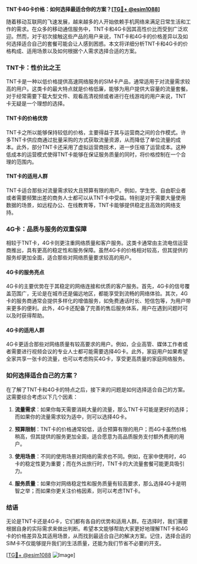 **TNT卡4G卡价格：如何选择最适合你的方案？[[TG💪+ @esim1088](https://t.me/s/esim1088)]**

随着移动互联网的飞速发展，越来越多的人开始依赖手机网络来满足日常生活和工作的需求。在众多的移动通信服务中，TNT卡和4G卡因其高性价比而受到广泛欢迎。然而，对于初次接触这些产品的用户来说，TNT卡和4G卡的价格差异以及如何选择适合自己的套餐可能会让人感到困惑。本文将详细分析TNT卡和4G卡的价格构成、适用场景以及如何根据个人需求选择合适的方案。

### TNT卡：性价比之王

TNT卡是一种以低价格提供高速网络服务的SIM卡产品，通常适用于对流量需求较高的用户。这类卡的最大特点就是价格低廉，能够为用户提供大容量的流量套餐。对于经常需要下载大型文件、观看高清视频或者进行在线游戏的用户来说，TNT卡无疑是一个理想的选择。

#### TNT卡的价格优势

TNT卡之所以能够保持较低的价格，主要得益于其与运营商之间的合作模式。许多TNT卡供应商通过批量采购的方式获取流量资源，从而降低了单位流量的成本。此外，部分TNT卡还采用了虚拟运营商技术，进一步压缩了运营成本。这种低成本的运营模式使得TNT卡能够在保证服务质量的同时，将价格控制在一个合理的范围内。

#### TNT卡的适用人群

TNT卡适合那些对流量需求较大且预算有限的用户。例如，学生党、自由职业者或者需要频繁出差的商务人士都可以从TNT卡中受益。特别是对于需要大量使用数据的场景，如远程办公、在线教育等，TNT卡能够提供稳定且高效的网络支持。

### 4G卡：品质与服务的双重保障

相较于TNT卡，4G卡则更注重网络质量和客户服务。这类卡通常由主流电信运营商推出，具有更高的稳定性和服务保障。虽然4G卡的价格相对较高，但其提供的服务却更加全面，适合那些对网络质量要求较高的用户。

#### 4G卡的服务亮点

4G卡的主要优势在于其稳定的网络连接和优质的客户服务。首先，4G卡的信号覆盖范围广，无论是在城市还是偏远地区，都能享受到流畅的网络体验。其次，4G卡的服务商通常会提供多样化的增值服务，如免费通话时长、短信包等，为用户带来更多的便利。此外，4G卡还配备了完善的售后服务体系，用户在遇到问题时可以及时获得帮助。

#### 4G卡的适用人群

4G卡更适合那些对网络质量有较高要求的用户。例如，企业高管、媒体工作者或者需要进行视频会议的专业人士都可能需要选择4G卡。此外，家庭用户如果希望全家共享一张卡的流量，也可以考虑购买4G卡，享受更高质量的家庭网络服务。

### 如何选择适合自己的方案？

在了解了TNT卡和4G卡的特点之后，接下来的问题是如何选择适合自己的方案。这需要综合考虑以下几个因素：

1. **流量需求**：如果你每天需要消耗大量的流量，那么TNT卡可能是更好的选择；而如果你的流量需求较为适中，则可以选择4G卡。
   
2. **预算限制**：TNT卡的价格通常较低，适合预算有限的用户；而4G卡虽然价格稍高，但其提供的服务更加全面，适合愿意为高品质服务支付额外费用的用户。

3. **使用场景**：不同的使用场景对网络的需求也不同。例如，在家中使用时，4G卡的稳定性更为重要；而在外出旅行时，TNT卡的大流量套餐可能更具吸引力。

4. **服务质量**：如果你对网络稳定性和服务质量有较高要求，那么选择4G卡是明智之举；而如果你更关注价格因素，则可以考虑TNT卡。

### 结语

无论是TNT卡还是4G卡，它们都有各自的优势和适用人群。在选择时，我们需要根据自身的实际需求来做出判断。希望本文能够帮助大家更好地理解TNT卡和4G卡的价格差异及其适用场景，从而找到最适合自己的解决方案。记住，选择合适的SIM卡不仅能够提升我们的生活质量，还能为我们节省不必要的开支。

[[TG💪+ @esim1088](https://t.me/s/esim1088) ![Image](https://i.postimg.cc/4NQfJmqS/Snipaste-2025-05-13-00-14-12.png)]